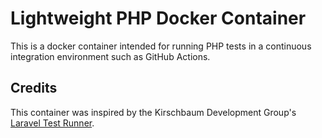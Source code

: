# Lightweight PHP Docker Container

This is a docker container intended for running PHP tests in a continuous integration environment such as GitHub Actions.

## Credits

This container was inspired by the Kirschbaum Development Group's [Laravel Test Runner](https://github.com/kirschbaum-development/laravel-test-runner-container).
